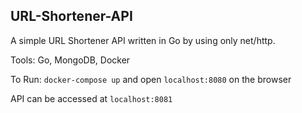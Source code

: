 ## URL-Shortener-API

A simple URL Shortener API written in Go by using only net/http.

Tools: Go, MongoDB, Docker

To Run: `docker-compose up` and open `localhost:8080` on the browser

API can be accessed at `localhost:8081`
